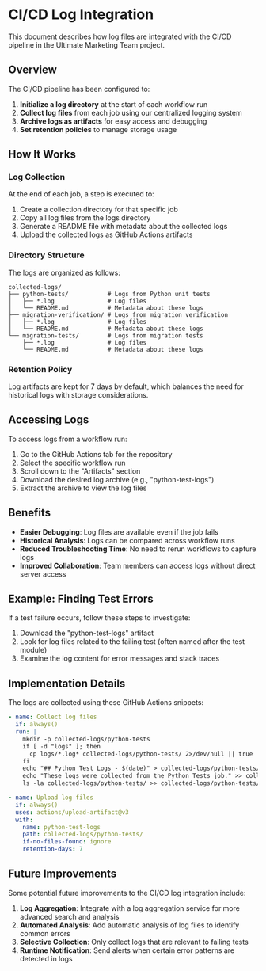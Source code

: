 # CI/CD Log Integration

This document describes how log files are integrated with the CI/CD pipeline in the Ultimate Marketing Team project.

## Overview

The CI/CD pipeline has been configured to:

1. **Initialize a log directory** at the start of each workflow run
2. **Collect log files** from each job using our centralized logging system
3. **Archive logs as artifacts** for easy access and debugging
4. **Set retention policies** to manage storage usage

## How It Works

### Log Collection

At the end of each job, a step is executed to:

1. Create a collection directory for that specific job
2. Copy all log files from the logs directory
3. Generate a README file with metadata about the collected logs
4. Upload the collected logs as GitHub Actions artifacts

### Directory Structure

The logs are organized as follows:

```
collected-logs/
├── python-tests/           # Logs from Python unit tests
│   ├── *.log               # Log files
│   └── README.md           # Metadata about these logs
├── migration-verification/ # Logs from migration verification
│   ├── *.log               # Log files
│   └── README.md           # Metadata about these logs
└── migration-tests/        # Logs from migration tests
    ├── *.log               # Log files
    └── README.md           # Metadata about these logs
```

### Retention Policy

Log artifacts are kept for 7 days by default, which balances the need for historical logs with storage considerations.

## Accessing Logs

To access logs from a workflow run:

1. Go to the GitHub Actions tab for the repository
2. Select the specific workflow run
3. Scroll down to the "Artifacts" section
4. Download the desired log archive (e.g., "python-test-logs")
5. Extract the archive to view the log files

## Benefits

- **Easier Debugging**: Log files are available even if the job fails
- **Historical Analysis**: Logs can be compared across workflow runs
- **Reduced Troubleshooting Time**: No need to rerun workflows to capture logs
- **Improved Collaboration**: Team members can access logs without direct server access

## Example: Finding Test Errors

If a test failure occurs, follow these steps to investigate:

1. Download the "python-test-logs" artifact
2. Look for log files related to the failing test (often named after the test module)
3. Examine the log content for error messages and stack traces

## Implementation Details

The logs are collected using these GitHub Actions snippets:

```yaml
- name: Collect log files
  if: always()
  run: |
    mkdir -p collected-logs/python-tests
    if [ -d "logs" ]; then
      cp logs/*.log* collected-logs/python-tests/ 2>/dev/null || true
    fi
    echo "## Python Test Logs - $(date)" > collected-logs/python-tests/README.md
    echo "These logs were collected from the Python Tests job." >> collected-logs/python-tests/README.md
    ls -la collected-logs/python-tests/ >> collected-logs/python-tests/README.md

- name: Upload log files
  if: always()
  uses: actions/upload-artifact@v3
  with:
    name: python-test-logs
    path: collected-logs/python-tests/
    if-no-files-found: ignore
    retention-days: 7
```

## Future Improvements

Some potential future improvements to the CI/CD log integration include:

1. **Log Aggregation**: Integrate with a log aggregation service for more advanced search and analysis
2. **Automated Analysis**: Add automatic analysis of log files to identify common errors
3. **Selective Collection**: Only collect logs that are relevant to failing tests
4. **Runtime Notification**: Send alerts when certain error patterns are detected in logs